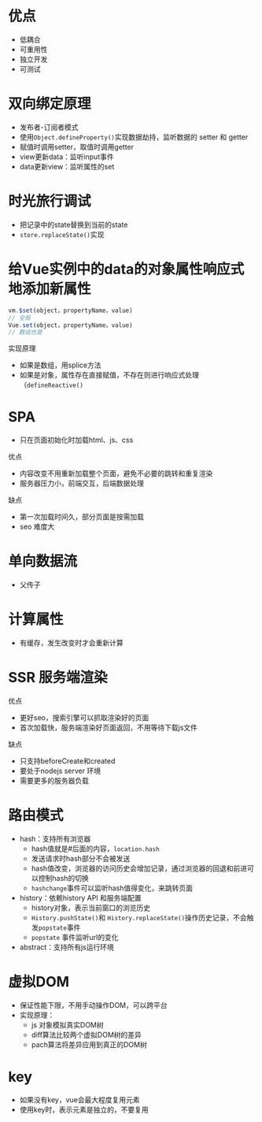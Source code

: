# 优点

- 低耦合
- 可重用性
- 独立开发
- 可测试

#  双向绑定原理

- 发布者-订阅者模式
- 使用`Object.defineProperty()`实现数据劫持，监听数据的 setter 和 getter
- 赋值时调用setter，取值时调用getter
- view更新data：监听input事件
- data更新view：监听属性的set

# 时光旅行调试

- 把记录中的state替换到当前的state
- `store.replaceState()`实现

# 给Vue实例中的data的对象属性响应式地添加新属性

```javascript
vm.$set(object，propertyName，value)
// 全局
Vue.set(object，propertyName，value)
// 数组也是
```

实现原理

- 如果是数组，用splice方法
- 如果是对象，属性存在直接赋值，不存在则进行响应式处理（`defineReactive()`

# SPA

- 只在页面初始化时加载html、js、css

优点

- 内容改变不用重新加载整个页面，避免不必要的跳转和重复渲染
- 服务器压力小，前端交互，后端数据处理

缺点

- 第一次加载时间久，部分页面是按需加载
- seo 难度大

# 单向数据流

- 父传子

# 计算属性

- 有缓存，发生改变时才会重新计算

# SSR 服务端渲染

优点

- 更好seo，搜索引擎可以抓取渲染好的页面
- 首次加载快，服务端渲染好页面返回，不用等待下载js文件

缺点

- 只支持beforeCreate和created
- 要处于nodejs server 环境
- 需要更多的服务器负载

# 路由模式

- hash：支持所有浏览器
  - hash值就是#后面的内容，`location.hash`
  - 发送请求时hash部分不会被发送
  - hash值改变，浏览器的访问历史会增加记录，通过浏览器的回退和前进可以控制hash的切换
  - `hashchange`事件可以监听hash值得变化，来跳转页面
- history：依赖history API 和服务端配置
  - history对象，表示当前窗口的浏览历史
  - `History.pushState()`和 `History.replaceState()`操作历史记录，不会触发`popstate`事件
  - `popstate` 事件监听url的变化
- abstract：支持所有js运行环境

# 虚拟DOM

- 保证性能下限，不用手动操作DOM，可以跨平台
- 实现原理：
  - js 对象模拟真实DOM树
  - diff算法比较两个虚拟DOM树的差异
  - pach算法将差异应用到真正的DOM树

# key

- 如果没有key，vue会最大程度复用元素
- 使用key时，表示元素是独立的，不要复用